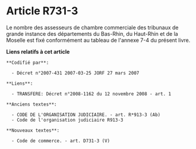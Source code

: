 # Article R731-3

Le nombre des assesseurs de chambre commerciale des tribunaux de grande instance des départements du Bas-Rhin, du Haut-Rhin
et de la Moselle est fixé conformément au tableau de l'annexe 7-4 du présent livre.

**Liens relatifs à cet article**

	**Codifié par**:

	  - Décret n°2007-431 2007-03-25 JORF 27 mars 2007

	**Liens**:

	  - TRANSFERE: Décret n°2008-1162 du 12 novembre 2008 - art. 1

	**Anciens textes**:

	  - CODE DE L'ORGANISATION JUDICIAIRE. - art. R*913-3 (Ab)
	  - Code de l'organisation judiciaire R913-3

	**Nouveaux textes**:

	  - Code de commerce. - art. D731-3 (V)
